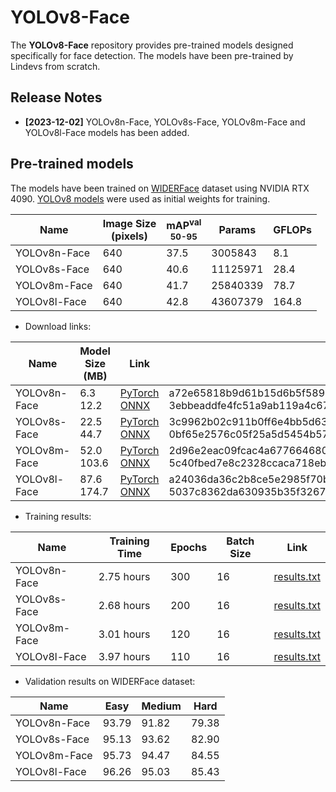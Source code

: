 # YOLOv8-Face

The **YOLOv8-Face** repository provides pre-trained models designed specifically for face detection. The models have
been pre-trained by Lindevs from scratch.

## Release Notes

* **[2023-12-02]** YOLOv8n-Face, YOLOv8s-Face, YOLOv8m-Face and YOLOv8l-Face models has been added.

## Pre-trained models

The models have been trained on [WIDERFace](http://shuoyang1213.me/WIDERFACE/) dataset using NVIDIA RTX 4090.
[YOLOv8 models](https://github.com/ultralytics/ultralytics#models) were used as initial weights for training.

| Name         | Image Size<br>(pixels) | mAP<sup>val<br>50-95 | Params   | GFLOPs |
|--------------|------------------------|----------------------|----------|--------|
| YOLOv8n-Face | 640                    | 37.5                 | 3005843  | 8.1    |
| YOLOv8s-Face | 640                    | 40.6                 | 11125971 | 28.4   |
| YOLOv8m-Face | 640                    | 41.7                 | 25840339 | 78.7   |
| YOLOv8l-Face | 640                    | 42.8                 | 43607379 | 164.8  |

* Download links:

| Name         | Model Size (MB) | Link                                                                                                                                                                                                    | SHA-256                                                                                                                              |
|--------------|-----------------|---------------------------------------------------------------------------------------------------------------------------------------------------------------------------------------------------------|--------------------------------------------------------------------------------------------------------------------------------------|
| YOLOv8n-Face | 6.3<br>12.2     | [PyTorch](https://github.com/lindevs/yolov8-face/releases/latest/download/yolov8n-face-lindevs.pt)<br>[ONNX](https://github.com/lindevs/yolov8-face/releases/latest/download/yolov8n-face-lindevs.onnx) | a72e65818b9d61b15d6b5f58996b2391c827f4508c5725706cf61d05a9a70e49<br>3ebbeaddfe4fc51a9ab119a4c67cc6193b559b07a8104d029ba0e146fcaa2ad4 |
| YOLOv8s-Face | 22.5<br>44.7    | [PyTorch](https://github.com/lindevs/yolov8-face/releases/latest/download/yolov8s-face-lindevs.pt)<br>[ONNX](https://github.com/lindevs/yolov8-face/releases/latest/download/yolov8s-face-lindevs.onnx) | 3c9962b02c911b0ff6e4bb5d634f6e72d0d8ba24ca3442287f280ba50bfe2f73<br>0bf65e2576c05f25a5d5454b57b313d54d41495b044e94eae25bb1205e5d8d18 |
| YOLOv8m-Face | 52.0<br>103.6   | [PyTorch](https://github.com/lindevs/yolov8-face/releases/latest/download/yolov8m-face-lindevs.pt)<br>[ONNX](https://github.com/lindevs/yolov8-face/releases/latest/download/yolov8m-face-lindevs.onnx) | 2d96e2eac09fcac4a677664680beee1c210041d0eb7e2f6a434fb806d455b2dc<br>5c40fbed7e8c2328ccaca718eb9ce49e5d631ae622c275dbd569ef4feab70ebd |
| YOLOv8l-Face | 87.6<br>174.7   | [PyTorch](https://github.com/lindevs/yolov8-face/releases/latest/download/yolov8l-face-lindevs.pt)<br>[ONNX](https://github.com/lindevs/yolov8-face/releases/latest/download/yolov8l-face-lindevs.onnx) | a24036da36c2b8ce5e2985f70b3f8bc0bd1df3941f48e91ec84b48bdd73345b4<br>5037c8362da630935b35f32670b732d4d196bfcd6eff5052704bb9a568955e7f |

* Training results:

| Name         | Training Time | Epochs | Batch Size | Link                                                  |
|--------------|---------------|--------|------------|-------------------------------------------------------|
| YOLOv8n-Face | 2.75 hours    | 300    | 16         | [results.txt](results/train/yolov8n-face/results.txt) |
| YOLOv8s-Face | 2.68 hours    | 200    | 16         | [results.txt](results/train/yolov8s-face/results.txt) |
| YOLOv8m-Face | 3.01 hours    | 120    | 16         | [results.txt](results/train/yolov8m-face/results.txt) |
| YOLOv8l-Face | 3.97 hours    | 110    | 16         | [results.txt](results/train/yolov8l-face/results.txt) |

* Validation results on WIDERFace dataset:

| Name         | Easy  | Medium | Hard  |
|--------------|-------|--------|-------|
| YOLOv8n-Face | 93.79 | 91.82  | 79.38 |
| YOLOv8s-Face | 95.13 | 93.62  | 82.90 |
| YOLOv8m-Face | 95.73 | 94.47  | 84.55 |
| YOLOv8l-Face | 96.26 | 95.03  | 85.43 |
